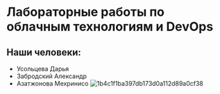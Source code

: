 # Лабораторные работы по облачным технологиям и DevOps
## Наши человеки:
* Усольцева Дарья
* Забродский Александр
* Азатжонова Мехринисо
 ![1b4c1f1ba397db173d0a112d89a0cf38](https://github.com/user-attachments/assets/e4da7173-ec3f-48ce-a409-f11b2ab3b2c7)
